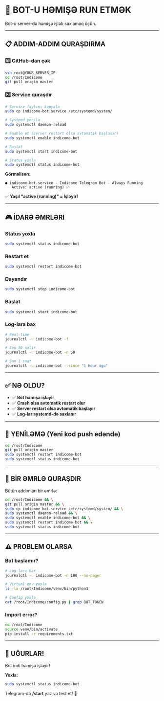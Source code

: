# 🚀 BOT-U HƏMIŞƏ RUN ETMƏK

Bot-u server-də həmişə işlək saxlamaq üçün.

---

## 📋 ADDIM-ADDIM QURAŞDIRMA

### 1️⃣ GitHub-dan çək
```bash
ssh root@YOUR_SERVER_IP
cd /root/Indicome
git pull origin master
```

### 2️⃣ Service quraşdır
```bash
# Service faylını kopyala
sudo cp indicome-bot.service /etc/systemd/system/

# Systemd yenilə
sudo systemctl daemon-reload

# Enable et (server restart olsa avtomatik başlasın)
sudo systemctl enable indicome-bot

# Başlat
sudo systemctl start indicome-bot

# Status yoxla
sudo systemctl status indicome-bot
```

**Görməlisən:**
```
● indicome-bot.service - Indicome Telegram Bot - Always Running
   Active: active (running) ✅
```

✅ **Yaşıl "active (running)" = İşləyir!**

---

## 🎮 İDARƏ ƏMRLƏRI

### Status yoxla
```bash
sudo systemctl status indicome-bot
```

### Restart et
```bash
sudo systemctl restart indicome-bot
```

### Dayandır
```bash
sudo systemctl stop indicome-bot
```

### Başlat
```bash
sudo systemctl start indicome-bot
```

### Log-lara bax
```bash
# Real-time
journalctl -u indicome-bot -f

# Son 50 sətir
journalctl -u indicome-bot -n 50

# Son 1 saat
journalctl -u indicome-bot --since "1 hour ago"
```

---

## ✅ NƏ OLDU?

- ✅ **Bot həmişə işləyir**
- ✅ **Crash olsa avtomatik restart olur**
- ✅ **Server restart olsa avtomatik başlayır**
- ✅ **Log-lar systemd-də saxlanır**

---

## 🔄 YENİLƏMƏ (Yeni kod push edəndə)

```bash
cd /root/Indicome
git pull origin master
sudo systemctl restart indicome-bot
sudo systemctl status indicome-bot
```

---

## 🎯 BİR ƏMRLƏ QURAŞDIR

Bütün addımları bir əmrlə:

```bash
cd /root/Indicome && \
git pull origin master && \
sudo cp indicome-bot.service /etc/systemd/system/ && \
sudo systemctl daemon-reload && \
sudo systemctl enable indicome-bot && \
sudo systemctl restart indicome-bot && \
sudo systemctl status indicome-bot
```

---

## ⚠️ PROBLEM OLARSA

### Bot başlamır?
```bash
# Log-lara bax
journalctl -u indicome-bot -n 100 --no-pager

# Virtual env yoxla
ls -la /root/Indicome/venv/bin/python3

# Config yoxla
cat /root/Indicome/config.py | grep BOT_TOKEN
```

### Import error?
```bash
cd /root/Indicome
source venv/bin/activate
pip install -r requirements.txt
```

---

## 🎊 UĞURLAR!

Bot indi həmişə işləyir! 

**Yoxla:**
```bash
sudo systemctl status indicome-bot
```

Telegram-da **/start** yaz və test et! 🚀

